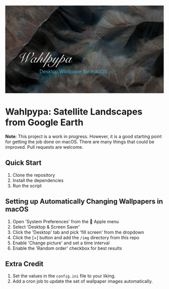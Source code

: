![Wahlpypa stylized logo with satellite landscape](wahlpypa.png)

Wahlpypa: Satellite Landscapes from Google Earth
================================================

**Note**: This project is a work in progress. However, it is a good starting point for
getting the job done on macOS. There are many things that could be improved. Pull requests
are welcome.

## Quick Start
1. Clone the repository
2. Install the dependencies
3. Run the script

## Setting up Automatically Changing Wallpapers in macOS
1. Open 'System Preferences' from the  Apple menu
2. Select 'Desktop & Screen Saver'
3. Click the 'Desktop' tab and pick 'fill screen' from the dropdown
4. Click the [+] button and add the `/img` directory from this repo
5. Enable 'Change picture' and set a time interval
6. Enable the 'Random order' checkbox for best results

## Extra Credit
1. Set the values in the `config.ini` file to your liking.
2. Add a cron job to update the set of wallpaper images automatically.
